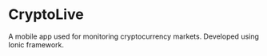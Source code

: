 # CryptoLive
A mobile app used for monitoring cryptocurrency markets. Developed using Ionic framework.

